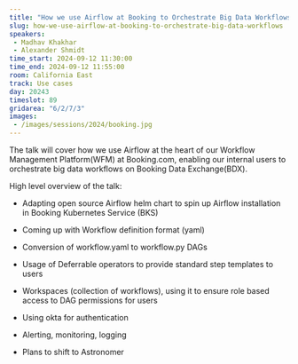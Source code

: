 ```yaml
---
title: "How we use Airflow at Booking to Orchestrate Big Data Workflows"
slug: how-we-use-airflow-at-booking-to-orchestrate-big-data-workflows
speakers:
 - Madhav Khakhar
 - Alexander Shmidt
time_start: 2024-09-12 11:30:00
time_end: 2024-09-12 11:55:00
room: California East
track: Use cases
day: 20243
timeslot: 89
gridarea: "6/2/7/3"
images: 
 - /images/sessions/2024/booking.jpg
---
```


The talk will cover how we use Airflow at the heart of our Workflow Management Platform(WFM) at Booking.com, enabling our internal users to orchestrate big data workflows on Booking Data Exchange(BDX).
 
 
 
 High level overview of the talk:
 
 - Adapting open source Airflow helm chart to spin up Airflow installation in Booking Kubernetes Service (BKS)
 
 - Coming up with Workflow definition format (yaml)
 
 - Conversion of workflow.yaml to workflow.py DAGs
 
 - Usage of Deferrable operators to provide standard step templates to users
 
 - Workspaces (collection of workflows), using it to ensure role based access to DAG permissions for users
 
 - Using okta for authentication
 
 - Alerting, monitoring, logging
 
 - Plans to shift to Astronomer